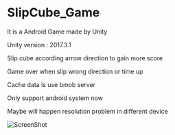 # SlipCube_Game
It is a Android Game made by Unity

Unity version : 2017.3.1

Slip cube according arrow direction to gain more score

Game over when slip wrong direction or time up

Cache data is use bmob server

Only support android system now

Maybe will happen resolution problem in different device

![ScreenShot](https://github.com/hu243285237/SlipCube_Game/Screenshot.png)
